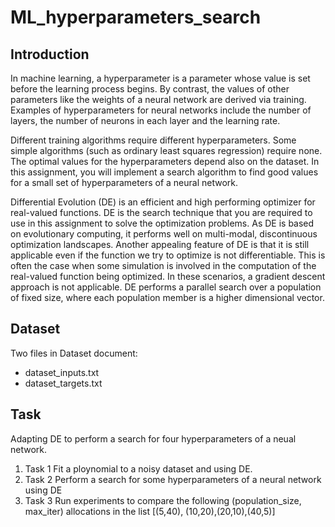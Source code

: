 # ML_hyperparameters_search
## Introduction 
In machine learning, a hyperparameter is a parameter whose value is set before the learning process begins. By contrast, the values of other parameters like the weights of a neural network are derived via training. Examples of hyperparameters for neural networks include the number of layers, the number of neurons in each layer and the learning rate.

Different training algorithms require different hyperparameters. Some simple algorithms (such as ordinary least squares regression) require none. The optimal values for the hyperparameters depend also on the dataset. In this assignment, you will implement a search algorithm to find good values for a small set of hyperparameters of a neural network.

Differential Evolution (DE) is an efficient and high performing optimizer for real-valued functions. DE is the search technique that you are required to use in this assignment to solve the optimization problems. As DE is based on evolutionary computing, it performs well on multi-modal, discontinuous optimization landscapes. Another appealing feature of DE is that it is still applicable even if the function we try to optimize is not differentiable. This is often the case when some simulation is involved in the computation of the real-valued function being optimized. In these scenarios, a gradient descent approach is not applicable. DE performs a parallel search over a population of fixed size, where each population member is a higher dimensional vector.

## Dataset

Two files in Dataset document:
* dataset_inputs.txt
* dataset_targets.txt

## Task
Adapting DE to perform a search for four hyperparameters of a neual network. 

1. Task 1
Fit a ploynomial to a noisy dataset and using DE.
2. Task 2
Perform a search for some hyperparameters of a neural network using DE
3. Task 3 
Run experiments to compare the following (population_size, max_iter) allocations in the list [(5,40), (10,20),(20,10),(40,5)]
